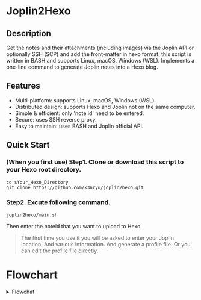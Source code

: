 # Joplin2Hexo

## Description
Get the notes and their attachments (including images) via the Joplin API or optionally SSH (SCP) and add the front-matter in hexo format. this script is written in BASH and supports Linux, macOS, Windows (WSL). Implements a one-line command to generate Joplin notes into a Hexo blog.

## Features
- Multi-platform: supports Linux, macOS, Windows (WSL).
- Distributed design: supports Hexo and Joplin not on the same computer.
- Simple & efficient: only 'note id' need to be entered.
- Secure: uses SSH reverse proxy.
- Easy to maintain: uses BASH and Joplin official API.

## Quick Start
### (When you first use) Step1. Clone or download this script to your Hexo root directory.
```
cd $Your_Hexo_Directory
git clone https://github.com/k3nryu/joplin2hexo.git
```
### Step2. Excute following command.
```
joplin2hexo/main.sh
```
Then enter the noteid that you want to upload to Hexo.
> The first time you use it you will be asked to enter your Joplin location. And various information. And generate a profile file. Or you can edit the profile file directly.

# Flowchart
<details>
<summary> Flowchat </summary>
```mermaid
flowchart TD
	start([start]) --> id1{The location of the JoplinClipperServer relative to this program.}
	id1 --> |remote| SSH_L[SSH Local port forwarding :41184] --> test1
	id1 --> |local| test1[Testing JoplinClipperServer connetciton and return the result.]
	test1 --> test2{Use API to check token available and return the result}
	test2 --> |No| req1[Request token]
	test2 --> |Yes| getNoteID[Ask user Joplin note id.] --> proc1
	proc1[Get note body] --> proc2
	proc2[Convert note body JSON to Markdown] --> proc3
	proc3[Modify]
	
```
<details>

## Update
```
cd $Your_Hexo_Directory
git pull
```

## Uninstall
```
cd $Your_Hexo_Directory
rm -rf joplin2hexo
```
